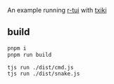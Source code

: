 An example running [r-tui](https://github.com/ahaoboy/r-tui) with [txiki](https://github.com/saghul/txiki.js)


## build

```bash
pnpm i
pnpm run build

tjs run ./dist/cmd.js
tjs run ./dist/snake.js
```